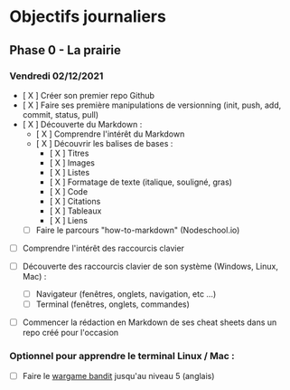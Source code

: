 # Objectifs journaliers

## Phase 0 - La prairie

### Vendredi 02/12/2021


* [ X ] Créer son premier repo Github
* [ X ] Faire ses première manipulations de versionning (init, push, add, commit, status, pull)
* [ X ] Découverte du Markdown : 
  * [ X ] Comprendre l'intérêt du Markdown
  * [ X ] Découvrir les balises de bases : 
    * [ X ] Titres
    * [ X ] Images
    * [ X ] Listes
    * [ X ] Formatage de texte (italique, souligné, gras)
    * [ X ] Code
    * [ X ] Citations
    * [ X ] Tableaux
    * [ X ] Liens
  * [ ] Faire le parcours "how-to-markdown" (Nodeschool.io)
* [ ] Comprendre l'intérêt des raccourcis clavier
* [ ] Découverte des raccourcis clavier de son système (Windows, Linux, Mac) : 
  * [ ] Navigateur (fenêtres, onglets, navigation, etc …)
  * [ ] Terminal (fenêtres, onglets, commandes)
* [ ] Commencer la rédaction en Markdown de ses cheat sheets dans un repo créé pour l'occasion



### Optionnel pour apprendre le terminal Linux / Mac : 

* [ ] Faire le [wargame bandit](https://overthewire.org/wargames/bandit/) jusqu'au niveau 5 (anglais)
